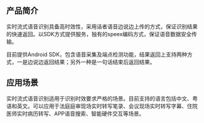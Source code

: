 ##  产品简介

实时流式语音识别具备高时效性，采用话者语音边说边上传的方式，保证识别结果的快速返回。以SDK方式提供服务，独有的speex编码方式，保证语音数据安全传输。

目前提供Android SDK，包含语音采集及端点检测功能，结果返回上支持两种方式，一是边说边返回结果；另外一种是一句话结束后返回结果。

##  应用场景

实时流式语音识别适用于识别时效要求严格的场景。目前支持的语言包括中文、粤语和英文。可以应用于法庭庭审现场实时转写笔录、会议现场实时转写字幕、住院医师实时病历转写、APP语音搜索、智能硬件交互等场景。




